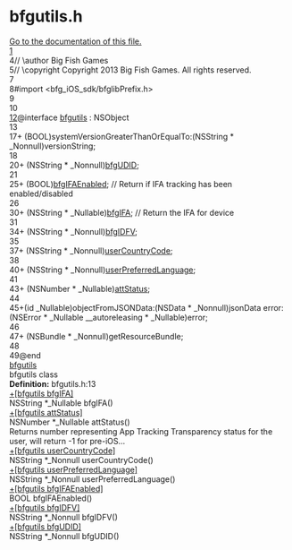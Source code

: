 # bfgutils.h

<div class="contents"><a href="bfgutils_8h.html">Go to the documentation of this file.</a><div class="fragment"><div class="line"><a id="l00001" name="l00001"></a><span class="lineno"><a class="line" href="interfacebfgutils.html#a1222c0b5d0be4c91816a067fe4b6a6e4">    1</a></span></div><div class="line"><a id="l00004" name="l00004"></a><span class="lineno">    4</span><span class="comment">// \author Big Fish Games</span></div><div class="line"><a id="l00005" name="l00005"></a><span class="lineno">    5</span><span class="comment">// \copyright Copyright 2013 Big Fish Games. All rights reserved.</span></div><div class="line"><a id="l00007" name="l00007"></a><span class="lineno">    7</span><span class="comment"></span></div><div class="line"><a id="l00008" name="l00008"></a><span class="lineno">    8</span><span class="preprocessor">#import &lt;bfg_iOS_sdk/bfglibPrefix.h&gt;</span></div><div class="line"><a id="l00009" name="l00009"></a><span class="lineno">    9</span></div><div class="line"><a id="l00010" name="l00010"></a><span class="lineno">   10</span></div><div class="line"><a id="l00012" name="l00012"></a><span class="lineno"><a class="line" href="interfacebfgutils.html">   12</a></span><span class="keyword">@interface </span><a class="code hl_interface" href="interfacebfgutils.html">bfgutils</a> : NSObject</div><div class="line"><a id="l00013" name="l00013"></a><span class="lineno">   13</span></div><div class="line"><a id="l00017" name="l00017"></a><span class="lineno">   17</span>+ (BOOL)systemVersionGreaterThanOrEqualTo:(NSString * _Nonnull)versionString;</div><div class="line"><a id="l00018" name="l00018"></a><span class="lineno">   18</span></div><div class="line"><a id="l00020" name="l00020"></a><span class="lineno">   20</span>+ (NSString * _Nonnull)<a class="code hl_function" href="interfacebfgutils.html#afc2842c83ea4cac239827be7af4fb30b">bfgUDID</a>;</div><div class="line"><a id="l00021" name="l00021"></a><span class="lineno">   21</span></div><div class="line"><a id="l00025" name="l00025"></a><span class="lineno">   25</span>+ (BOOL)<a class="code hl_function" href="interfacebfgutils.html#a7259b2acf8b5baa76bfb93cb3f8303eb">bfgIFAEnabled</a>; <span class="comment">// Return if IFA tracking has been enabled/disabled</span></div><div class="line"><a id="l00026" name="l00026"></a><span class="lineno">   26</span></div><div class="line"><a id="l00030" name="l00030"></a><span class="lineno">   30</span>+ (NSString * _Nullable)<a class="code hl_function" href="interfacebfgutils.html#a0f548f70f6ec95280b01e77416432fea">bfgIFA</a>; <span class="comment">// Return the IFA for device</span></div><div class="line"><a id="l00031" name="l00031"></a><span class="lineno">   31</span></div><div class="line"><a id="l00034" name="l00034"></a><span class="lineno">   34</span>+ (NSString * _Nonnull)<a class="code hl_function" href="interfacebfgutils.html#a9f633b3c22468bbd9ba5e26e87825845">bfgIDFV</a>;</div><div class="line"><a id="l00035" name="l00035"></a><span class="lineno">   35</span></div><div class="line"><a id="l00037" name="l00037"></a><span class="lineno">   37</span>+ (NSString * _Nonnull)<a class="code hl_function" href="interfacebfgutils.html#a3e427f96421b95bd9dde608b19a57640">userCountryCode</a>;</div><div class="line"><a id="l00038" name="l00038"></a><span class="lineno">   38</span></div><div class="line"><a id="l00040" name="l00040"></a><span class="lineno">   40</span>+ (NSString * _Nonnull)<a class="code hl_function" href="interfacebfgutils.html#a633aa099bdd70c49ba66e74ebaff3cbc">userPreferredLanguage</a>;</div><div class="line"><a id="l00041" name="l00041"></a><span class="lineno">   41</span></div><div class="line"><a id="l00043" name="l00043"></a><span class="lineno">   43</span>+ (NSNumber * _Nullable)<a class="code hl_function" href="interfacebfgutils.html#a1222c0b5d0be4c91816a067fe4b6a6e4">attStatus</a>;</div><div class="line"><a id="l00044" name="l00044"></a><span class="lineno">   44</span></div><div class="line"><a id="l00045" name="l00045"></a><span class="lineno">   45</span>+(<span class="keywordtype">id</span> _Nullable)objectFromJSONData:(NSData * _Nonnull)jsonData error:(NSError * _Nullable __autoreleasing * _Nullable)error;</div><div class="line"><a id="l00046" name="l00046"></a><span class="lineno">   46</span></div><div class="line"><a id="l00047" name="l00047"></a><span class="lineno">   47</span>+ (NSBundle * _Nonnull)getResourceBundle;</div><div class="line"><a id="l00048" name="l00048"></a><span class="lineno">   48</span></div><div class="line"><a id="l00049" name="l00049"></a><span class="lineno">   49</span><span class="keyword">@end</span></div><div class="ttc" id="ainterfacebfgutils_html"><div class="ttname"><a href="interfacebfgutils.html">bfgutils</a></div><div class="ttdoc">bfgutils class</div><div class="ttdef"><b>Definition:</b> bfgutils.h:13</div></div><div class="ttc" id="ainterfacebfgutils_html_a0f548f70f6ec95280b01e77416432fea"><div class="ttname"><a href="interfacebfgutils.html#a0f548f70f6ec95280b01e77416432fea">+[bfgutils bfgIFA]</a></div><div class="ttdeci">NSString *_Nullable bfgIFA()</div></div><div class="ttc" id="ainterfacebfgutils_html_a1222c0b5d0be4c91816a067fe4b6a6e4"><div class="ttname"><a href="interfacebfgutils.html#a1222c0b5d0be4c91816a067fe4b6a6e4">+[bfgutils attStatus]</a></div><div class="ttdeci">NSNumber *_Nullable attStatus()</div><div class="ttdoc">Returns number representing App Tracking Transparency status for the user, will return -1 for pre-iOS...</div></div><div class="ttc" id="ainterfacebfgutils_html_a3e427f96421b95bd9dde608b19a57640"><div class="ttname"><a href="interfacebfgutils.html#a3e427f96421b95bd9dde608b19a57640">+[bfgutils userCountryCode]</a></div><div class="ttdeci">NSString *_Nonnull userCountryCode()</div></div><div class="ttc" id="ainterfacebfgutils_html_a633aa099bdd70c49ba66e74ebaff3cbc"><div class="ttname"><a href="interfacebfgutils.html#a633aa099bdd70c49ba66e74ebaff3cbc">+[bfgutils userPreferredLanguage]</a></div><div class="ttdeci">NSString *_Nonnull userPreferredLanguage()</div></div><div class="ttc" id="ainterfacebfgutils_html_a7259b2acf8b5baa76bfb93cb3f8303eb"><div class="ttname"><a href="interfacebfgutils.html#a7259b2acf8b5baa76bfb93cb3f8303eb">+[bfgutils bfgIFAEnabled]</a></div><div class="ttdeci">BOOL bfgIFAEnabled()</div></div><div class="ttc" id="ainterfacebfgutils_html_a9f633b3c22468bbd9ba5e26e87825845"><div class="ttname"><a href="interfacebfgutils.html#a9f633b3c22468bbd9ba5e26e87825845">+[bfgutils bfgIDFV]</a></div><div class="ttdeci">NSString *_Nonnull bfgIDFV()</div></div><div class="ttc" id="ainterfacebfgutils_html_afc2842c83ea4cac239827be7af4fb30b"><div class="ttname"><a href="interfacebfgutils.html#afc2842c83ea4cac239827be7af4fb30b">+[bfgutils bfgUDID]</a></div><div class="ttdeci">NSString *_Nonnull bfgUDID()</div></div></div> 
